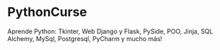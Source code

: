 # PythonCurse
Aprende Python: Tkinter, Web Django y Flask, PySide, POO, Jinja, SQL Alchemy, MySql, Postgresql, PyCharm y mucho más!
